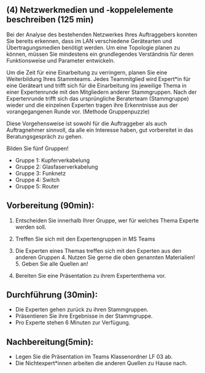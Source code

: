 <!--include-start--> 

## (4) Netzwerkmedien und -koppelelemente beschreiben (125 min)

Bei der Analyse des bestehenden Netzwerkes Ihres Auftraggebers konnten Sie bereits erkennen, dass im LAN verschiedene Gerätearten und Übertragungsmedien benötigt werden. Um eine Topologie planen zu können, müssen Sie mindestens ein grundlegendes Verständnis für deren Funktionsweise und Parameter entwickeln.

Um die Zeit für eine Einarbeitung zu verringern, planen Sie eine Weiterbildung Ihres Stammteams. Jedes Teammitglied wird Expert*in für eine Geräteart und trifft sich für die Einarbeitung ins jeweilige Thema in einer Expertenrunde mit den Mitgliedern anderer Stammgruppen. Nach der Expertenrunde trifft sich das ursprüngliche Beraterteam (Stammgruppe) wieder und die einzelnen Experten tragen ihre Erkenntnisse aus der vorangegangenen Runde vor. (Methode Gruppenpuzzle) 

Diese Vorgehensweise ist sowohl für die Auftraggeber als auch Auftragnehmer sinnvoll, da alle ein Interesse haben, gut vorbereitet in das Beratungsgespräch zu gehen. 
 
Bilden Sie fünf Gruppen! 

- Gruppe 1: Kupferverkabelung
- Gruppe 2: Glasfaserverkabelung
- Gruppe 3: Funknetz
- Gruppe 4: Switch
- Gruppe 5: Router 

## Vorbereitung (90min): 

1. Entscheiden Sie innerhalb Ihrer Gruppe, wer für welches Thema Experte werden soll. 
2. Treffen Sie sich mit den Expertengruppen in MS Teams 
3. Die Experten eines Themas treffen sich mit den Experten aus den anderen Gruppen 
	4. Nutzen Sie gerne die oben genannten Materialien!
	5. Geben Sie alle Quellen an! 

4. Bereiten Sie eine Präsentation zu ihrem Expertenthema vor. 

## Durchführung (30min): 

- Die Experten gehen zurück zu ihren Stammgruppen. 
- Präsentieren Sie ihre Ergebnisse in der Stammgruppe. 
- Pro Experte stehen 6 Minuten zur Verfügung. 

## Nachbereitung(5min): 

- Legen Sie die Präsentation im Teams Klassenordner LF 03 ab. 
- Die Nichtexpert*innen arbeiten die anderen Quellen zu Hause nach. 

<!--include-end--> 

 